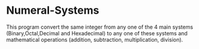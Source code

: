 # Numeral-Systems
This program convert the same integer from any one of the 4 main systems  (Binary,Octal,Decimal and Hexadecimal) to any one of these systems and mathematical operations (addition, subtraction, multiplication, division). 
